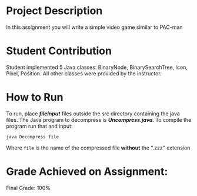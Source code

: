# Project Description
In this assignment you will write a simple video game similar to PAC-man

# Student Contribution
Student implemented 5 Java classes: BinaryNode, BinarySearchTree, Icon, Pixel, Position. All other classes were provided by the instructor.

# How to Run
To run, place ***fileInput*** files outside the src directory containing the java files. The Java program to decompress is ***Uncompress.java***. To compile the program run that and input:

`java Decompress file`

Where `file` is the name of the compressed file **without** the ".zzz" extension

# Grade Achieved on Assignment:
Final Grade: 100%
